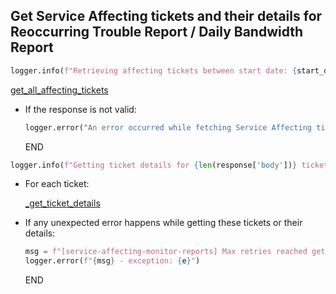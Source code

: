 ## Get Service Affecting tickets and their details for Reoccurring Trouble Report / Daily Bandwidth Report

```python
logger.info(f"Retrieving affecting tickets between start date: {start_date} and end date: {end_date}")
```

[get_all_affecting_tickets](get_all_affecting_tickets.md)

* If the response is not valid:
  ```python
  logger.error("An error occurred while fetching Service Affecting tickets for reports")
  ```
  END

```python
logger.info(f"Getting ticket details for {len(response['body'])} tickets")
```

* For each ticket:

    [_get_ticket_details](_get_ticket_details.md)

* If any unexpected error happens while getting these tickets or their details:
  ```python
  msg = f"[service-affecting-monitor-reports] Max retries reached getting all tickets for the report."
  logger.error(f"{msg} - exception: {e}")
  ```
  END